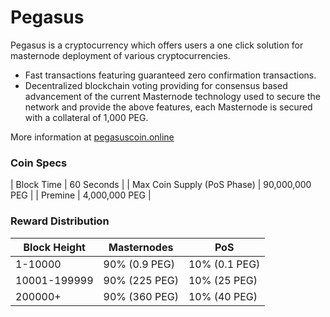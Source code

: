 Pegasus
==========

Pegasus is a cryptocurrency which offers users a one click solution for masternode deployment of various cryptocurrencies.

- Fast transactions featuring guaranteed zero confirmation transactions.
- Decentralized blockchain voting providing for consensus based advancement of the current Masternode
  technology used to secure the network and provide the above features, each Masternode is secured
  with a collateral of 1,000 PEG.

More information at [pegasuscoin.online](https://www.pegasuscoin.online)

### Coin Specs
| Block Time                  | 60 Seconds      |
| Max Coin Supply (PoS Phase) | 90,000,000 PEG |
| Premine                     | 4,000,000 PEG    |

### Reward Distribution

| **Block Height** | **Masternodes**  | **PoS**          | 
|------------------|------------------|------------------|
| 1-10000	       | 90% (0.9 PEG)	  | 10% (0.1 PEG)    |
| 10001-199999     | 90% (225 PEG)	  | 10% (25 PEG)     | 
| 200000+  		   | 90% (360 PEG)	  | 10% (40 PEG)     | 
